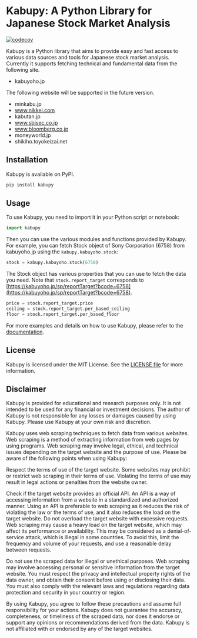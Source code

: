 # Kabupy: A Python Library for Japanese Stock Market Analysis

[![codecov](https://codecov.io/gh/ReiRev/kabupy/graph/badge.svg?token=3G3EEB7KEZ)](https://codecov.io/gh/ReiRev/kabupy)

Kabupy is a Python library that aims to provide easy and fast access to various data sources and tools for Japanese stock market analysis.
Currently it supports fetching technical and fundamental data from the following site.

- kabuyoho.jp

The following website will be supported in the future version.

- minkabu.jp
- www.nikkei.com
- kabutan.jp
- www.sbisec.co.jp
- www.bloomberg.co.jp
- moneyworld.jp
- shikiho.toyokeizai.net

## Installation

Kabupy is available on PyPI.

```bash
pip install kabupy
```

## Usage

To use Kabupy, you need to import it in your Python script or notebook:

```python
import kabupy
```

Then you can use the various modules and functions provided by Kabupy.
For example, you can fetch Stock object of Sony Corporation (6758) from kabuyoho.jp using the `kabupy.kabuyoho.stock`:

```python
stock = kabupy.kabuyoho.stock(6758)
```

The Stock object has various properties that you can use to fetch the data you need.
Note that `stock.report_target` corresponds to [https://kabuyoho.jp/sp/reportTarget?bcode=6758](https://kabuyoho.jp/sp/reportTarget?bcode=6758).

```python
price = stock.report_target.price
ceiling = stock.report_target.per_based_ceiling
floor = stock.report_target.per_based_floor
```

For more examples and details on how to use Kabupy, please refer to the [documentation](https://reirev.github.io/kabupy/index.html).

## License
Kabupy is licensed under the MIT License. See the [LICENSE file](LICENSE) for more information.

## Disclaimer
Kabupy is provided for educational and research purposes only. It is not intended to be used for any financial or investment decisions. The author of Kabupy is not responsible for any losses or damages caused by using Kabupy. Please use Kabupy at your own risk and discretion.

Kabupy uses web scraping techniques to fetch data from various websites. Web scraping is a method of extracting information from web pages by using programs. Web scraping may involve legal, ethical, and technical issues depending on the target website and the purpose of use. Please be aware of the following points when using Kabupy:

Respect the terms of use of the target website. Some websites may prohibit or restrict web scraping in their terms of use. Violating the terms of use may result in legal actions or penalties from the website owner.

Check if the target website provides an official API. An API is a way of accessing information from a website in a standardized and authorized manner. Using an API is preferable to web scraping as it reduces the risk of violating the law or the terms of use, and it also reduces the load on the target website.
Do not overload the target website with excessive requests. Web scraping may cause a heavy load on the target website, which may affect its performance or availability. This may be considered as a denial-of-service attack, which is illegal in some countries. To avoid this, limit the frequency and volume of your requests, and use a reasonable delay between requests.

Do not use the scraped data for illegal or unethical purposes. Web scraping may involve accessing personal or sensitive information from the target website. You must respect the privacy and intellectual property rights of the data owner, and obtain their consent before using or disclosing their data. You must also comply with the relevant laws and regulations regarding data protection and security in your country or region.

By using Kabupy, you agree to follow these precautions and assume full responsibility for your actions. Kabupy does not guarantee the accuracy, completeness, or timeliness of the scraped data, nor does it endorse or support any opinions or recommendations derived from the data. Kabupy is not affiliated with or endorsed by any of the target websites.

